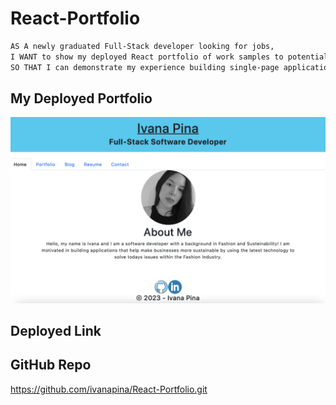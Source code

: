 # React-Portfolio

```md
AS A newly graduated Full-Stack developer looking for jobs,
I WANT to show my deployed React portfolio of work samples to potential employers,
SO THAT I can demonstrate my experience building single-page applications.
```

## My Deployed Portfolio

![Alt text](/src/assets/DeployedPage.png)

## Deployed Link

## GitHub Repo

https://github.com/ivanapina/React-Portfolio.git